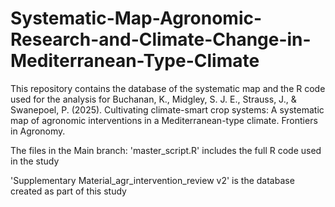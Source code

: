 # Systematic-Map-Agronomic-Research-and-Climate-Change-in-Mediterranean-Type-Climate
This repository contains the database of the systematic map and the R code used for the analysis for Buchanan, K., Midgley, S. J. E., Strauss, J., & Swanepoel, P. (2025). Cultivating climate-smart crop systems: A systematic map of agronomic interventions in a Mediterranean-type climate. Frontiers in Agronomy.


The files in the Main branch: 
'master_script.R' includes the full R code used in the study

'Supplementary Material_agr_intervention_review v2' is the database created as part of this study
